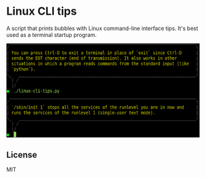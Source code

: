 # Linux CLI tips

A script that prints bubbles with Linux command-line interface tips. It's best
used as a terminal startup program.

![screenshot](screenshot.png)

## License

MIT
